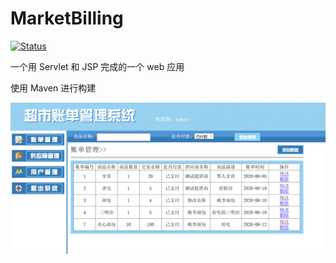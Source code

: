 # MarketBilling

[![Status](https://github.com/wingsjj/MarketBilling/workflows/Java%20CI%20with%20Maven/badge.svg)](https://github.com/wingsjj/MarketBilling/actions)

一个用 Servlet 和 JSP 完成的一个 web 应用

使用 Maven 进行构建

![screenshot](./screenshot/screenshot.png)


